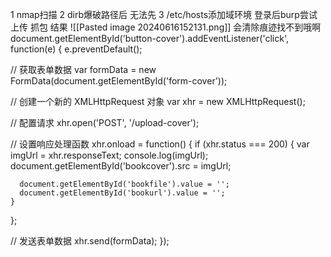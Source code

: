 1 nmap扫描
2 dirb爆破路径后 无法先
3 /etc/hosts添加域环境 登录后burp尝试上传 抓包  结果 
![[Pasted image 20240616152131.png]]
会清除痕迹找不到哦啊
document.getElementById('button-cover').addEventListener('click', function(e) {
  e.preventDefault();

  // 获取表单数据
  var formData = new FormData(document.getElementById('form-cover'));

  // 创建一个新的 XMLHttpRequest 对象
  var xhr = new XMLHttpRequest();

  // 配置请求
  xhr.open('POST', '/upload-cover');

  // 设置响应处理函数
  xhr.onload = function() {
    if (xhr.status === 200) {
      var imgUrl = xhr.responseText;
      console.log(imgUrl);
      document.getElementById('bookcover').src = imgUrl;

      document.getElementById('bookfile').value = '';
      document.getElementById('bookurl').value = '';
    }
  };

  // 发送表单数据
  xhr.send(formData);
});
